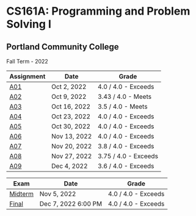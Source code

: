 # CS161A: Programming and Problem Solving I


## Portland Community College
Fall Term - 2022

| Assignment    | Date         | Grade                |
| ------------- | ------------ | -------------------- |
| [A01](./A01/) | Oct 2, 2022  | 4.0 / 4.0 - Exceeds  |
| [A02](./A02/) | Oct 9, 2022  | 3.43 / 4.0 - Meets   |
| [A03](./A03/) | Oct 16, 2022 | 3.5 / 4.0 - Meets    |
| [A04](./A04/) | Oct 23, 2022 | 4.0 / 4.0 - Exceeds  |
| [A05](./A05/) | Oct 30, 2022 | 4.0 / 4.0 - Exceeds  |
| [A06](./A06/) | Nov 13, 2022 | 4.0 / 4.0 - Exceeds  |
| [A07](./A07)  | Nov 20, 2022 | 3.8 / 4.0 - Exceeds  |
| [A08](./A08)  | Nov 27, 2022 | 3.75 / 4.0 - Exceeds |
| [A09](./A09)  | Dec 4, 2022  | 3.6 / 4.0 - Exceeds  |

| Exam                  | Date                | Grade               |
| --------------------- | ------------------- | ------------------- |
| [Midterm](./midterm/) | Nov 5, 2022         | 4.0 / 4.0 - Exceeds |
| [Final](./final/)     | Dec 7, 2022 6:00 PM | 4.0 / 4.0 - Exceeds |
